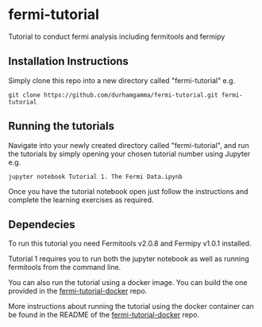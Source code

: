 # fermi-tutorial
Tutorial to conduct fermi analysis including fermitools and fermipy

## Installation Instructions

Simply clone this repo into a new directory called "fermi-tutorial" e.g.

```git clone https://github.com/durhamgamma/fermi-tutorial.git fermi-tutorial```

## Running the tutorials

Navigate into your newly created directory called "fermi-tutorial", and run the tutorials by simply opening your chosen tutorial number using Jupyter e.g.

```jupyter notebook Tutorial 1. The Fermi Data.ipynb```


Once you have the tutorial notebook open just follow the instructions and complete the learning exercises as required.

## Dependecies
To run this tutorial you need Fermitools v2.0.8 and Fermipy v1.0.1 installed.

Tutorial 1 requires you to run both the jupyter notebook as well as running fermitools from the command line.

You can also run the tutorial using a docker image. You can build the one provided in the [fermi-tutorial-docker](https://github.com/durhamgamma/fermi-tutorial-docker) repo.

More instructions about running the tutorial using the docker container can be found in the README of the [fermi-tutorial-docker](https://github.com/durhamgamma/fermi-tutorial-docker) repo.
